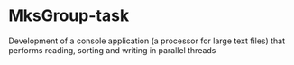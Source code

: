 # MksGroup-task
Development of a console application (a processor for large text files) that performs reading, sorting and writing in parallel threads
